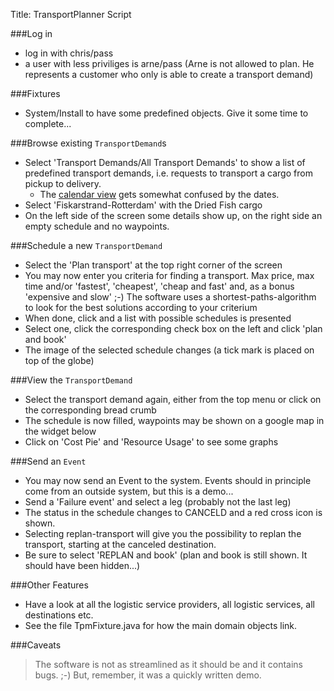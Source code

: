 Title: TransportPlanner Script

###Log in
- log in with chris/pass
- a user with less priviliges is arne/pass (Arne is not allowed to plan. He represents a customer who only is able to create a transport demand)

###Fixtures
- System/Install to have some predefined objects. Give it some time to complete...

###Browse existing `TransportDemand`s
- Select 'Transport Demands/All Transport Demands' to show a list of predefined transport demands, i.e. requests to transport a cargo from pickup to delivery.
    -   The [calendar view](https://github.com/danhaywood/isis-wicket-fullcalendar) gets somewhat confused by the dates.
- Select 'Fiskarstrand-Rotterdam' with the Dried Fish cargo
- On the left side of the screen some details show up, on the right side an empty schedule and no waypoints.

###Schedule a new `TransportDemand`
- Select the 'Plan transport' at the top right corner of the screen
- You may now enter you criteria for finding a transport. Max price, max time and/or 'fastest', 'cheapest', 'cheap and fast' and, as a bonus 'expensive and slow' ;-)
  The software uses a shortest-paths-algorithm to look for the best solutions according to your criterium
- When done, click and a list with possible schedules is presented
- Select one, click the corresponding check box on the left and click 'plan and book'
- The image of the selected schedule changes (a tick mark is placed on top of the globe)

###View the `TransportDemand`
- Select the transport demand again, either from the top menu or click on the corresponding bread crumb
- The schedule is now filled, waypoints may be shown on a google map in the widget below
- Click on 'Cost Pie' and 'Resource Usage' to see some graphs

###Send an `Event`
- You may now send an Event to the system. Events should in principle come from an outside system, but this is a demo...
- Send a 'Failure event' and select a leg (probably not the last leg)
- The status in the schedule changes to CANCELD and a red cross icon is shown.
- Selecting replan-transport will give you the possibility to replan the transport, starting at the canceled destination.
- Be sure to select 'REPLAN and book' (plan and book is still shown. It should have been hidden...)

###Other Features
- Have a look at all the logistic service providers, all logistic services, all destinations etc.
- See the file TpmFixture.java for how the main domain objects link.

###Caveats
> The software is not as streamlined as it should be and it contains bugs. ;-)  But, remember, it was a quickly written demo.